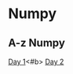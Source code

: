 # Numpy
## A-z Numpy

[Day 1](https://github.com/Shailejaa/Numpy/blob/main/Day%201%20Numpy.pptx)<#b>
[Day 2](https://github.com/Shailejaa/Numpy/blob/main/Day%202)


